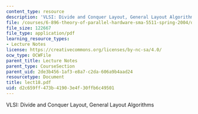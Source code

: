 ```yaml
---
content_type: resource
description: 'VLSI: Divide and Conquer Layout, General Layout Algorithms'
file: /courses/6-896-theory-of-parallel-hardware-sma-5511-spring-2004/d2c659ff473b41903e4f30ffb6c49501_lect18.pdf
file_size: 122667
file_type: application/pdf
learning_resource_types:
- Lecture Notes
license: https://creativecommons.org/licenses/by-nc-sa/4.0/
ocw_type: OCWFile
parent_title: Lecture Notes
parent_type: CourseSection
parent_uid: 2de3b456-1af3-e8a7-c2da-606a9b4aad24
resourcetype: Document
title: lect18.pdf
uid: d2c659ff-473b-4190-3e4f-30ffb6c49501
---
```

VLSI: Divide and Conquer Layout, General Layout Algorithms